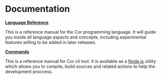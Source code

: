 # Documentation

**[Language Reference](reference.html)**

This is a reference manual for the Cor programming language. It will guide you inside all language aspects and concepts, including experimental features willing to be added in later releases.

**[Commands](commands.html)**

This is a reference manual for Cor cli tool. It is available as a [Node.js](http://nodejs.org) utility which allows you to compile, build sources and related actions to help the development proccess.